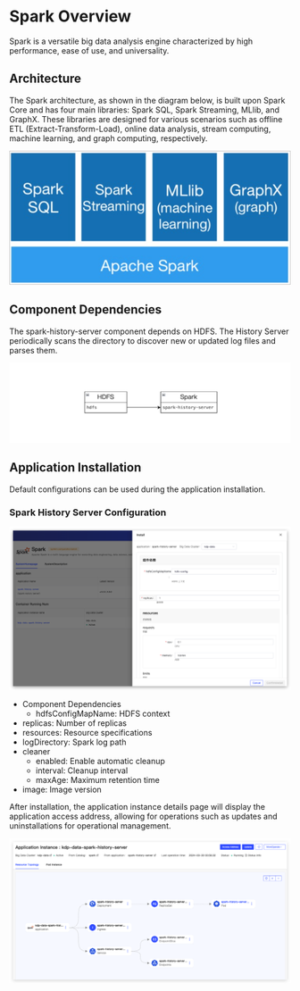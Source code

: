 # Spark Overview

Spark is a versatile big data analysis engine characterized by high performance, ease of use, and universality.

## Architecture

The Spark architecture, as shown in the diagram below, is built upon Spark Core and has four main libraries: Spark SQL, Spark Streaming, MLlib, and GraphX. These libraries are designed for various scenarios such as offline ETL (Extract-Transform-Load), online data analysis, stream computing, machine learning, and graph computing, respectively.

<img src='./images/01-spark-overview-1.png'>

## Component Dependencies

The spark-history-server component depends on HDFS. The History Server periodically scans the directory to discover new or updated log files and parses them.

<img src="./images/Overview-2024-03-25-16-16-24.png" />

## Application Installation

Default configurations can be used during the application installation.


### Spark History Server Configuration

<img src="./images/overview-2024-04-03-09-33-11.png" />

- Component Dependencies
  - hdfsConfigMapName: HDFS context
- replicas: Number of replicas
- resources: Resource specifications
- logDirectory: Spark log path
- cleaner
  - enabled: Enable automatic cleanup
  - interval: Cleanup interval
  - maxAge: Maximum retention time
- image: Image version

After installation, the application instance details page will display the application access address, allowing for operations such as updates and uninstallations for operational management.

<img src="./images/overview-2024-04-03-09-34-50.png" />